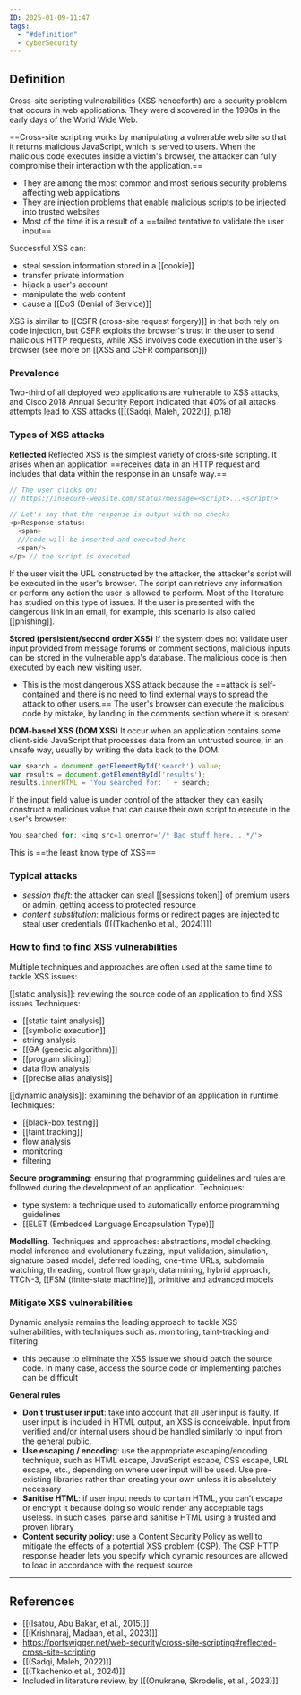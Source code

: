 ```yaml
---
ID: 2025-01-09-11:47
tags:
  - "#definition"
  - cyberSecurity
---
```

## Definition

Cross-site scripting vulnerabilities (XSS henceforth) are a security problem that occurs in web applications. They were discovered in the 1990s in the early days of the World Wide Web.

==Cross-site scripting works by manipulating a vulnerable web site so that it returns malicious JavaScript, which is served to users. When the malicious code executes inside a victim's browser, the attacker can fully compromise their interaction with the application.==
- They are among the most common and most serious security problems affecting web applications
- They are injection problems that enable malicious scripts to be injected into trusted websites
- Most of the time it is a result of a ==failed tentative to validate the user input==

Successful XSS can:
- steal session information stored in a [[cookie]]
- transfer private information
- hijack a user's account
- manipulate the web content
- cause a [[DoS (Denial of Service)]]

XSS is similar to [[CSFR (cross-site request forgery)]] in that both rely on code injection, but CSFR exploits the browser's trust in the user to send malicious HTTP requests, while XSS involves code execution in the user's browser (see more on [[XSS and CSFR comparison]])

### Prevalence

Two-third of all deployed web applications are vulnerable to XSS attacks, and Cisco 2018 Annual Security Report indicated that 40% of all attacks attempts lead to XSS attacks ([[(Sadqi, Maleh, 2022)]], p.18)

### Types of XSS attacks

**Reflected**
Reflected XSS is the simplest variety of cross-site scripting. It arises when an application ==receives data in an HTTP request and includes that data within the response in an unsafe way.==

```JavaScript
// The user clicks on:
// https://insecure-website.com/status?message=<script>...<script/>

// Let's say that the response is output with no checks
<p>Response status:
  <span>
  ///code will be inserted and executed here
  <span/>
</p> // the script is executed
```

If the user visit the URL constructed by the attacker, the attacker's script will be executed in the user's browser. The script can retrieve any information or perform any action the user is allowed to perform. Most of the literature has studied on this type of issues. If the user is presented with the dangerous link in an email, for example, this scenario is also called [[phishing]].

**Stored (persistent/second order XSS)**
If the system does not validate user input provided from message forums or comment sections, malicious inputs can be stored in the vulnerable app's database.
The malicious code is then executed by each new visiting user. 
- This is the most dangerous XSS attack because the ==attack is self-contained and there is no need to find external ways to spread the attack to other users.== The user's browser can execute the malicious code by mistake, by landing in the comments section where it is present

 **DOM-based XSS (DOM XSS)**
 It occur when an application contains some client-side JavaScript that processes data from an untrusted source, in an unsafe way, usually by writing the data back to the DOM. 
```JavaScript
var search = document.getElementById('search').value;
var results = document.getElementById('results');
results.innerHTML = 'You searched for: ' + search;
```

If the input field value is under control of the attacker they can easily construct a malicious value that can cause their own script to execute in the user's browser:

```JavaScript
You searched for: <img src=1 onerror='/* Bad stuff here... */'>
```
 
 This is ==the least know type of XSS==

### Typical attacks

- *session theft*: the attacker can steal [[sessions token]] of premium users or admin, getting access to protected resource
- *content substitution*: malicious forms or redirect pages are injected to steal user credentials ([[(Tkachenko et al., 2024)]])

### How to find to find XSS vulnerabilities

Multiple techniques and approaches are often used at the same time to tackle XSS issues:

[[static analysis]]: reviewing the source code of an application to find XSS issues Techniques:
- [[static taint analysis]]
- [[symbolic execution]]
- string analysis
- [[GA (genetic algorithm)]]
- [[program slicing]]
- data flow analysis
- [[precise alias analysis]]


 [[dynamic analysis]]: examining the behavior of an application in runtime. Techniques:
- [[black-box testing]]
- [[taint tracking]]
- flow analysis
- monitoring
- filtering

**Secure programming**: ensuring that programming guidelines and rules are followed during the development of an application. Techniques:
- type system: a technique used to automatically enforce programming guidelines
- [[ELET (Embedded Language Encapsulation Type)]]

**Modelling**. Techniques and approaches: abstractions, model checking, model inference and evolutionary fuzzing, input validation, simulation, signature based model, deferred loading, one-time URLs, subdomain watching, threading, control flow graph, data mining, hybrid approach, TTCN-3, [[FSM (finite-state machine)]], primitive and advanced models

### Mitigate XSS vulnerabilities

Dynamic analysis remains the leading approach to tackle XSS vulnerabilities, with techniques such as: monitoring, taint-tracking and filtering.
- this because to eliminate the XSS issue we should patch the source code. In many case, access the source code or implementing patches can be difficult

**General rules**
- **Don’t trust user input**: take into account that all user input is faulty. If user input is included in HTML output, an XSS is conceivable. Input from verified and/or internal users should be handled similarly to input from the general public.
- **Use escaping / encoding**: use the appropriate escaping/encoding technique, such as HTML escape, JavaScript escape, CSS escape, URL escape, etc., depending on where user input will be used. Use pre-existing libraries rather than creating your own unless it is absolutely necessary
- **Sanitise HTML**: if user input needs to contain HTML, you can’t escape or encrypt it because doing so would render any acceptable tags useless. In such cases, parse and sanitise HTML using a trusted and proven library
- **Content security policy**: use a Content Security Policy as well to mitigate the effects of a potential XSS problem (CSP). The CSP HTTP response header lets you specify which dynamic resources are allowed to load in accordance with the request source

---
## References

- [[(Isatou, Abu Bakar, et al., 2015)]]
- [[(Krishnaraj, Madaan, et al., 2023)]]
- https://portswigger.net/web-security/cross-site-scripting#reflected-cross-site-scripting
- [[(Sadqi, Maleh, 2022)]]
- [[(Tkachenko et al., 2024)]]
- Included in literature review, by [[(Onukrane, Skrodelis, et al., 2023)]]
